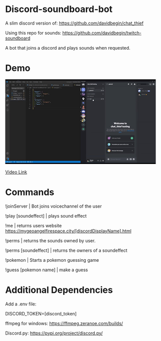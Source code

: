 # Discord-soundboard-bot

A slim discord version of: https://github.com/davidbegin/chat_thief  

Using this repo for sounds: https://github.com/davidbegin/twitch-soundboard

A bot that joins a discord and plays sounds when requested.

# Demo
![Discord Soundboard Bot Demo](demos/discordBotDemo.gif)


<a href="https://youtu.be/4CMSl1SNCzo">Video Link</a>


# Commands

!joinServer         | Bot joins voicechannel of the user 

!play [soundeffect] | plays sound effect

!me                 | returns users website https://mygeoangelfirespace.city/[discordDisplayName].html

!perms              | returns the sounds owned by user.

!perms [soundeffect] | returns the owners of a soundeffect

!pokemon            | Starts a pokemon guessing game

!guess [pokemon name] | make a guess

 
# Additional Dependencies

Add a .env file:

DISCORD_TOKEN=[discord_token]


ffmpeg for windows: https://ffmpeg.zeranoe.com/builds/

Discord.py: https://pypi.org/project/discord.py/

